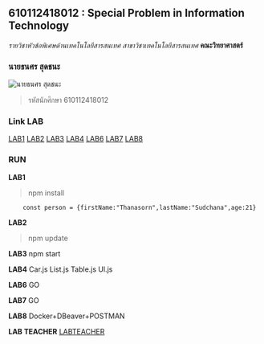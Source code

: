 ## 610112418012 : Special Problem in Information Technology
_รายวิชาหัวข้อพิเศษด้านเทคโนโลยีสารสนเทศ_
_สาขาวิชาเทคโนโลยีสารสนเทศ_
**คณะวิทยาศาสตร์**

### นายธนศร สุดชนะ
![นายธนศร สุดชนะ](https://scontent.fbkk10-1.fna.fbcdn.net/v/t1.6435-9/128685515_2772055196381417_7405014966041415692_n.jpg?_nc_cat=107&ccb=1-5&_nc_sid=174925&_nc_eui2=AeFkL7g3kx2fetmzjWI7PQbCYGCLpVJI8GVgYIulUkjwZSyjTchbMJzwVfUA2pIWgoqEwZdHph6NFTbs2nu_mKfK&_nc_ohc=Qeqjx6QRIdUAX8bG0UA&_nc_ht=scontent.fbkk10-1.fna&oh=00_AT9N_FY5pbzSxcfYaltsNXmhDYJcMohWjir_EKyP_URUGQ&oe=61F18579)

>รหัสนักศึกษา 610112418012

### Link LAB
[LAB1](https://github.com/jokerkung2543/4134901-2-64/tree/master/LAB1)
[LAB2](https://github.com/jokerkung2543/4134901-2-64/tree/master/LAB2)
[LAB3](https://github.com/jokerkung2543/4134901-2-64/tree/master/LAB3)
[LAB4](https://github.com/jokerkung2543/4134901-2-64/tree/master/LAB3/hello-react/src/components)
[LAB6](https://github.com/jokerkung2543/4134901-2-64/tree/master/LAB6)
[LAB7](https://github.com/jokerkung2543/4134901-2-64/tree/master/LAB7)
[LAB8](https://github.com/jokerkung2543/4134901-2-64/tree/master/LAB8)

### RUN
**LAB1**

>npm install
```
    const person = {firstName:"Thanasorn",lastName:"Sudchana",age:21}
```

**LAB2**

>npm update

**LAB3**
npm start

**LAB4**
Car.js List.js Table.js Ul.js

**LAB6**
GO

**LAB7**
GO

**LAB8**
Docker+DBeaver+POSTMAN

**LAB TEACHER**
[LABTEACHER](https://github.com/dadwindad/4134901-2-64)